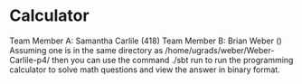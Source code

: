 # Calculator

Team Member A: Samantha Carlile (418)
Team Member B: Brian Weber ()
Assuming one is in the same directory as /home/ugrads/weber/Weber-Carlile-p4/ then you can use the command ./sbt run to run the programming calculator to solve math questions and view the answer in binary format. 
